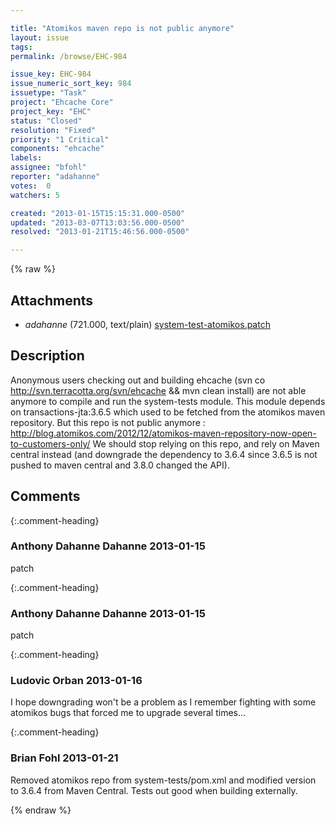 ```yaml
---

title: "Atomikos maven repo is not public anymore"
layout: issue
tags: 
permalink: /browse/EHC-984

issue_key: EHC-984
issue_numeric_sort_key: 984
issuetype: "Task"
project: "Ehcache Core"
project_key: "EHC"
status: "Closed"
resolution: "Fixed"
priority: "1 Critical"
components: "ehcache"
labels: 
assignee: "bfohl"
reporter: "adahanne"
votes:  0
watchers: 5

created: "2013-01-15T15:15:31.000-0500"
updated: "2013-03-07T13:03:56.000-0500"
resolved: "2013-01-21T15:46:56.000-0500"

---
```




{% raw %}


## Attachments
  
* <em>adahanne</em> (721.000, text/plain) [system-test-atomikos.patch](/attachments/EHC/EHC-984/system-test-atomikos.patch)
  



## Description

<div markdown="1" class="description">

Anonymous users checking out and building ehcache (svn co http://svn.terracotta.org/svn/ehcache && mvn clean install) are not able anymore to compile and run the system-tests module.
This module depends on transactions-jta:3.6.5 which used to be fetched from the atomikos maven repository.
But this repo is not public anymore : http://blog.atomikos.com/2012/12/atomikos-maven-repository-now-open-to-customers-only/
We should stop relying on this repo, and rely on Maven central instead (and downgrade the dependency to 3.6.4 since 3.6.5 is not pushed to maven central and 3.8.0 changed the API).

</div>

## Comments


{:.comment-heading}
### **Anthony Dahanne Dahanne** <span class="date">2013-01-15</span>

<div markdown="1" class="comment">

patch

</div>


{:.comment-heading}
### **Anthony Dahanne Dahanne** <span class="date">2013-01-15</span>

<div markdown="1" class="comment">

patch

</div>


{:.comment-heading}
### **Ludovic Orban** <span class="date">2013-01-16</span>

<div markdown="1" class="comment">

I hope downgrading won't be a problem as I remember fighting with some atomikos bugs that forced me to upgrade several times...

</div>


{:.comment-heading}
### **Brian Fohl** <span class="date">2013-01-21</span>

<div markdown="1" class="comment">

Removed atomikos repo from system-tests/pom.xml and modified version to 3.6.4 from Maven Central.  Tests out good when building externally.

</div>



{% endraw %}
